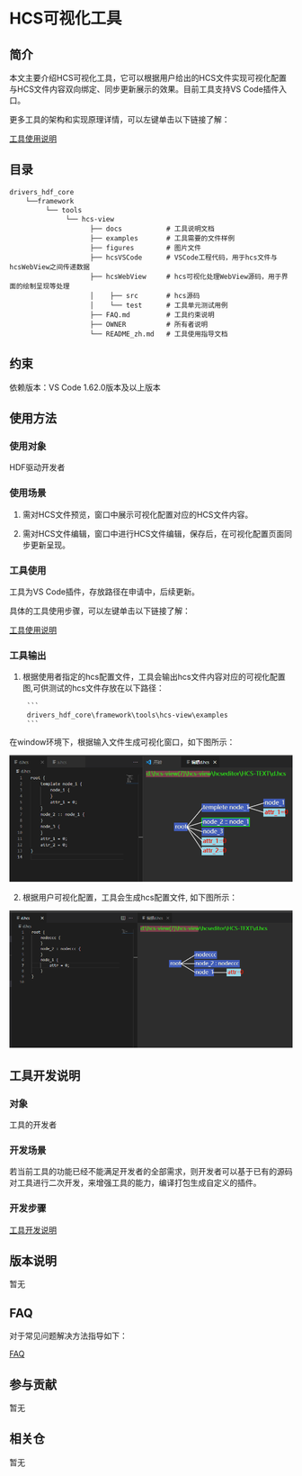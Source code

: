# HCS可视化工具

## 简介

本文主要介绍HCS可视化工具，它可以根据用户给出的HCS文件实现可视化配置与HCS文件内容双向绑定、同步更新展示的效果。目前工具支持VS Code插件入口。

更多工具的架构和实现原理详情，可以左键单击以下链接了解：

[工具使用说明](https://gitee.com/openharmony/drivers_hdf_core/blob/master/framework/tools/hcs-view/docs/INSTRUCTION_zh.md)

## 目录

    drivers_hdf_core
        └──framework 
             └── tools                         
                  └── hcs-view 
                        ├── docs           # 工具说明文档
                        ├── examples       # 工具需要的文件样例
                        ├── figures        # 图片文件               
                        ├── hcsVSCode      # VSCode工程代码，用于hcs文件与hcsWebView之间传递数据
                        ├── hcsWebView     # hcs可视化处理WebView源码，用于界面的绘制呈现等处理
                        │    ├── src       # hcs源码 
                        │    └── test      # 工具单元测试用例
                        ├── FAQ.md         # 工具约束说明  
                        ├── OWNER          # 所有者说明
                        └── README_zh.md   # 工具使用指导文档 

## 约束

依赖版本：VS Code 1.62.0版本及以上版本

## 使用方法

### 使用对象

HDF驱动开发者

### 使用场景

1. 需对HCS文件预览，窗口中展示可视化配置对应的HCS文件内容。

2. 需对HCS文件编辑，窗口中进行HCS文件编辑，保存后，在可视化配置页面同步更新呈现。

### 工具使用

工具为VS Code插件，存放路径在申请中，后续更新。

具体的工具使用步骤，可以左键单击以下链接了解：

[工具使用说明](https://gitee.com/openharmony/drivers_hdf_core/blob/master/framework/tools/hcs-view/docs/INSTRUCTION_zh.md)

### 工具输出

1. 根据使用者指定的hcs配置文件，工具会输出hcs文件内容对应的可视化配置图,可供测试的hcs文件存放在以下路径：

		```
		drivers_hdf_core\framework\tools\hcs-view\examples
		```
	
在window环境下，根据输入文件生成可视化窗口，如下图所示：

 ![](./figures/node-config.png)

2. 根据用户可视化配置，工具会生成hcs配置文件, 如下图所示：

 ![](./figures/node-hcs.png)

## 工具开发说明

### 对象

工具的开发者

### 开发场景

若当前工具的功能已经不能满足开发者的全部需求，则开发者可以基于已有的源码对工具进行二次开发，来增强工具的能力，编译打包生成自定义的插件。

### 开发步骤

[工具开发说明](https://gitee.com/openharmony/drivers_hdf_core/blob/master/framework/tools/hcs-view/docs/DEVELOP_zh.md)

## 版本说明

 暂无

## FAQ

对于常见问题解决方法指导如下：

[FAQ](https://gitee.com/openharmony/drivers_hdf_core/blob/master/framework/tools/hcs-view/FAQ.md)

## 参与贡献

暂无

## 相关仓

暂无
